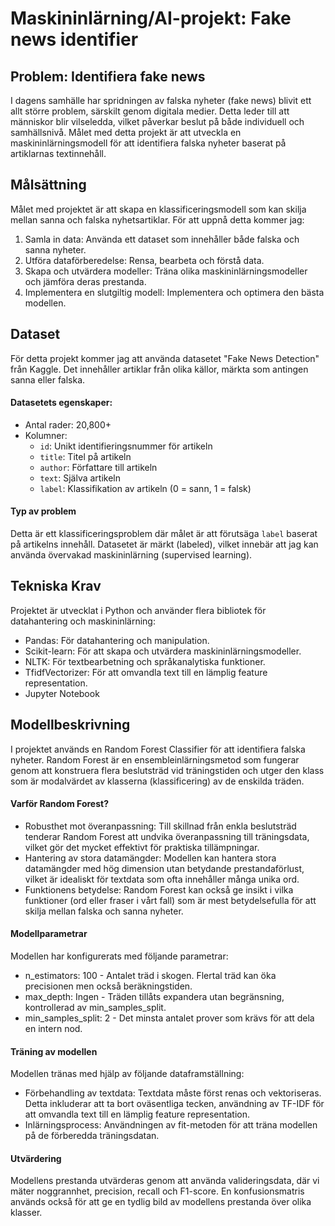 # Maskininlärning/AI-projekt: Fake news identifier

## Problem: Identifiera fake news

I dagens samhälle har spridningen av falska nyheter (fake news) blivit ett allt större problem, särskilt genom digitala medier. Detta leder till att människor blir vilseledda, vilket påverkar beslut på både individuell och samhällsnivå. Målet med detta projekt är att utveckla en maskininlärningsmodell för att identifiera falska nyheter baserat på artiklarnas textinnehåll.

## Målsättning

Målet med projektet är att skapa en klassificeringsmodell som kan skilja mellan sanna och falska nyhetsartiklar. För att uppnå detta kommer jag:

1. Samla in data: Använda ett dataset som innehåller både falska och sanna nyheter.
2. Utföra dataförberedelse: Rensa, bearbeta och förstå data.
3. Skapa och utvärdera modeller: Träna olika maskininlärningsmodeller och jämföra deras prestanda.
4. Implementera en slutgiltig modell: Implementera och optimera den bästa modellen.

## Dataset

För detta projekt kommer jag att använda datasetet "Fake News Detection" från Kaggle. Det innehåller artiklar från olika källor, märkta som antingen sanna eller falska.

#### Datasetets egenskaper:

* Antal rader: 20,800+
* Kolumner:
    * `id`: Unikt identifieringsnummer för artikeln
    * `title`: Titel på artikeln
    * `author`: Författare till artikeln
    * `text`: Själva artikeln
    * `label`: Klassifikation av artikeln (0 = sann, 1 = falsk)

#### Typ av problem

Detta är ett klassificeringsproblem där målet är att förutsäga `label` baserat på artikelns innehåll. Datasetet är märkt (labeled), vilket innebär att jag kan använda övervakad maskininlärning (supervised learning).


## Tekniska Krav
Projektet är utvecklat i Python och använder flera bibliotek för datahantering och maskininlärning:

* Pandas: För datahantering och manipulation.
* Scikit-learn: För att skapa och utvärdera maskininlärningsmodeller.
* NLTK: För textbearbetning och språkanalytiska funktioner.
* TfidfVectorizer: För att omvandla text till en lämplig feature representation.
* Jupyter Notebook

## Modellbeskrivning
I projektet används en Random Forest Classifier för att identifiera falska nyheter. Random Forest är en ensembleinlärningsmetod som fungerar genom att konstruera flera beslutsträd vid träningstiden och utger den klass som är modalvärdet av klasserna (klassificering) av de enskilda träden.

#### Varför Random Forest?

* Robusthet mot överanpassning: Till skillnad från enkla beslutsträd tenderar Random Forest att undvika överanpassning till träningsdata, vilket gör det mycket effektivt för praktiska tillämpningar.
* Hantering av stora datamängder: Modellen kan hantera stora datamängder med hög dimension utan betydande prestandaförlust, vilket är idealiskt för textdata som ofta innehåller många unika ord.
* Funktionens betydelse: Random Forest kan också ge insikt i vilka funktioner (ord eller fraser i vårt fall) som är mest betydelsefulla för att skilja mellan falska och sanna nyheter.

#### Modellparametrar
Modellen har konfigurerats med följande parametrar:

* n_estimators: 100 - Antalet träd i skogen. Flertal träd kan öka precisionen men också beräkningstiden.
* max_depth: Ingen - Träden tillåts expandera utan begränsning, kontrollerad av min_samples_split.
* min_samples_split: 2 - Det minsta antalet prover som krävs för att dela en intern nod.

#### Träning av modellen
Modellen tränas med hjälp av följande dataframställning:

* Förbehandling av textdata: Textdata måste först renas och vektoriseras. Detta inkluderar att ta bort oväsentliga tecken, användning av TF-IDF för att omvandla text till en lämplig feature representation.
* Inlärningsprocess: Användningen av fit-metoden för att träna modellen på de förberedda träningsdatan.

#### Utvärdering
Modellens prestanda utvärderas genom att använda valideringsdata, där vi mäter noggrannhet, precision, recall och F1-score. En konfusionsmatris används också för att ge en tydlig bild av modellens prestanda över olika klasser.